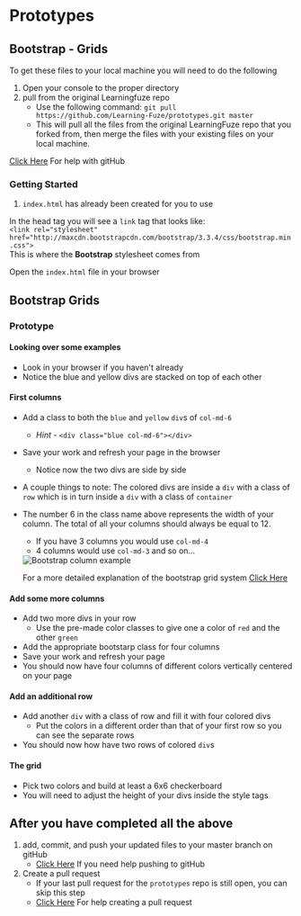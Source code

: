 # Prototypes

## Bootstrap - Grids

To get these files to your local machine you will need to do the following

1. Open your console to the proper directory
2. pull from the original Learningfuze repo
	- Use the following command:
		`git pull https://github.com/Learning-Fuze/prototypes.git master`
	- This will pull all the files from the original LearningFuze repo that you forked from, then merge the files with your existing files on your local machine.

<a href="https://github.com/Learning-Fuze/git-workflow#github-workflow" target="_blank">Click Here</a> For help with gitHub 

### Getting Started

1. `index.html` has already been created for you to use

In the head tag you will see a `link` tag that looks like:<br>
	`<link rel="stylesheet" href="http://maxcdn.bootstrapcdn.com/bootstrap/3.3.4/css/bootstrap.min.css">`<br>
This is where the **Bootstrap** stylesheet comes from

Open the `index.html` file in your browser

## Bootstrap Grids

### Prototype

#### Looking over some examples

- Look in your browser if you haven't already
- Notice the blue and yellow divs are stacked on top of each other

#### First columns  

- Add a class to both the `blue` and `yellow` `div`s of `col-md-6`
	- *Hint* - `<div class="blue col-md-6"></div>`
- Save your work and refresh your page in the browser
	- Notice now the two divs are side by side
- A couple things to note: The colored divs are inside a `div` with a class of `row` which is in turn inside a `div` with a class of `container`

- The number 6 in the class name above represents the width of your column. The total of all your columns should always be equal to 12.
	- If you have 3 columns you would use `col-md-4`
	- 4 columns would use `col-md-3` and so on...
	<img src="https://github.com/Learning-Fuze/prototypes/blob/bs-grids/bs-grids/images/bs-grid-layout.png?raw=true" alt="Bootstrap column example">

	For a more detailed explanation of the bootstrap grid system <a href="http://www.w3schools.com/bootstrap/bootstrap_grid_system.asp">Click Here</a>

#### Add some more columns 
- Add two more divs in your row
	- Use the pre-made color classes to give one a color of `red` and the other `green`
- Add the appropriate bootstarp class for four columns
- Save your work and refresh your page
- You should now have four columns of different colors vertically centered on your page

#### Add an additional row
- Add another `div` with a class of row and fill it with four colored divs
	- Put the colors in a different order than that of your first row so you can see the separate rows
- You should now how have two rows of colored `div`s

#### The grid
- Pick two colors and build at least a 6x6 checkerboard
- You will need to adjust the height of your divs inside the style tags 

## After you have completed all the above

1. add, commit, and push your updated files to your master branch on gitHub
	- <a href="https://github.com/Learning-Fuze/git-workflow#step-4---pushing-your-work-back-to-github" target="_blank">Click Here</a> If you need help pushing to gitHub
2. Create a pull request
	- If your last pull request for the `prototypes` repo is still open, you can skip this step
	- <a href="https://github.com/Learning-Fuze/git-workflow#step-5---creating-a-pull-request-1" target="_blank">Click Here</a> For help creating a pull request